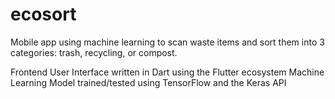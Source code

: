 # ecosort

Mobile app using machine learning to scan waste items and sort them into 3 categories: trash, recycling, or compost.

Frontend User Interface written in Dart using the Flutter ecosystem
Machine Learning Model trained/tested using TensorFlow and the Keras API